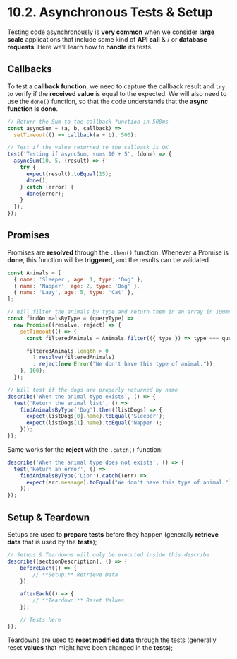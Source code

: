 # 10.2. Asynchronous Tests & Setup

Testing code asynchronously is **very common** when we consider **large scale** applications that include some kind of **API call** & / or **database requests**. Here we'll learn how to **handle** its tests.

## Callbacks

To test a **callback function**, we need to capture the callback result and `try` to verify if the **received value** is equal to the expected. We will also need to use the `done()` function, so that the code understands that the **async function is done**.

```jsx
// Return the Sum to the callback function in 500ms
const asyncSum = (a, b, callback) =>
  setTimeout(() => callback(a + b), 500);

// Test if the value returned to the callback is OK
test('Testing if asyncSum, sums 10 + 5', (done) => {
  asyncSum(10, 5, (result) => {
    try {
      expect(result).toEqual(15);
      done();
    } catch (error) {
      done(error);
    }
  });
});
```

## Promises

Promises are **resolved** through the `.then()` function. Whenever a Promise is **done**, this function will be **triggered**, and the results can be validated.

```jsx
const Animals = [
  { name: 'Sleeper', age: 1, type: 'Dog' },
  { name: 'Napper', age: 2, type: 'Dog' },
  { name: 'Lazy', age: 5, type: 'Cat' },
];

// Will filter the animals by type and return them in an array in 100ms
const findAnimalsByType = (queryType) =>
  new Promise((resolve, reject) => {
    setTimeout(() => {
      const filteredAnimals = Animals.filter(({ type }) => type === queryType);

      filteredAnimals.length > 0
        ? resolve(filteredAnimals)
        : reject(new Error("We don't have this type of animal."));
    }, 100);
  });

// Will test if the dogs are properly returned by name
describe('When the animal type exists', () => {
  test('Return the animal list', () =>
    findAnimalsByType('Dog').then((listDogs) => {
      expect(listDogs[0].name).toEqual('Sleeper');
      expect(listDogs[1].name).toEqual('Napper');
    }));
});
```

Same works for the **reject** with the `.catch()` function:

```jsx
describe('When the animal type does not exists', () => {
  test('Return an error', () =>
    findAnimalsByType('Lion').catch((err) =>
      expect(err.message).toEqual("We don't have this type of animal.")
    ));
});
```

## Setup & Teardown

Setups are used to **prepare tests** before they happen (generally **retrieve data** that is used by the **tests**);

```jsx
// Setups & Teardowns will only be executed inside this describe
describe([sectionDescription], () => {
	beforeEach(() => {
		// **Setup:** Retrieve Data 
	});

	afterEach(() => {
		// **Teardown:** Reset Values
	});

	// Tests here
});
```

Teardowns are used to **reset modified data** through the tests (generally reset **values** that might have been changed in the **tests**);